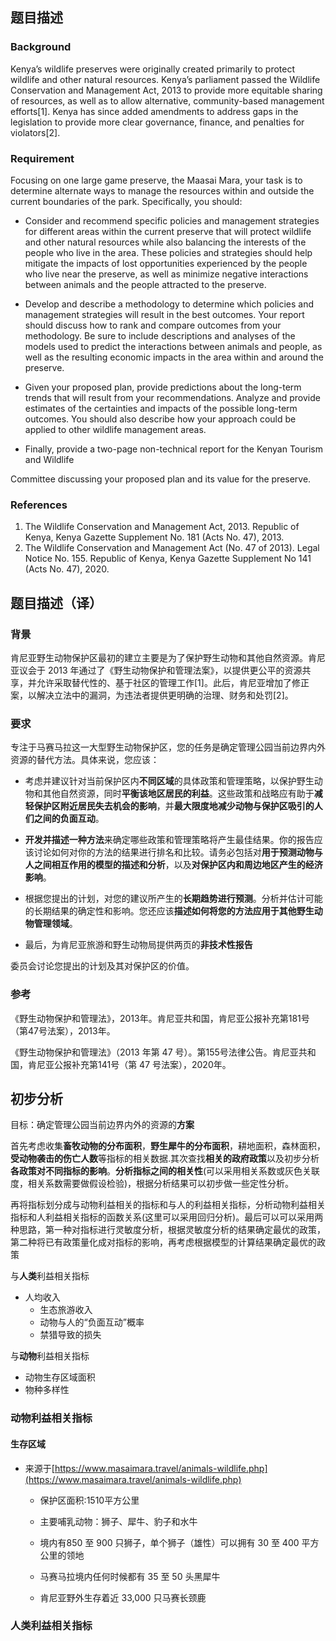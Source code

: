 ## 题目描述

### Background

Kenya’s wildlife preserves were originally created primarily to protect wildlife and other natural resources. Kenya’s parliament passed the Wildlife Conservation and Management Act, 2013 to 
provide more equitable sharing of resources, as well as to allow alternative, community-based management efforts[1]. Kenya has since added amendments to address gaps in the legislation to provide more clear governance, finance, and penalties for violators[2].

### Requirement

Focusing on one large game preserve, the Maasai Mara, your task is to determine alternate ways to manage the resources within and outside the current boundaries of the park. Specifically, you should:

- Consider and recommend specific policies and management strategies for different areas within the current preserve that will protect wildlife and other natural resources while also balancing the interests of the people who live in the area. These policies and 
strategies should help mitigate the impacts of lost opportunities experienced by the people who live near the preserve, as well as minimize negative interactions between animals and the people attracted to the preserve.

- Develop and describe a methodology to determine which policies and management strategies will result in the best outcomes. Your report should discuss how to rank and compare outcomes from your methodology. Be sure to include descriptions and analyses 
of the models used to predict the interactions between animals and people, as well as the resulting economic impacts in the area within and around the preserve. 
- Given your proposed plan, provide predictions about the long-term trends that will result 
from your recommendations. Analyze and provide estimates of the certainties and impacts of the possible long-term outcomes. You should also describe how your approach could be applied to other wildlife management areas.

- Finally, provide a two-page non-technical report for the Kenyan Tourism and Wildlife 

Committee discussing your proposed plan and its value for the preserve.

### References

1. The Wildlife Conservation and Management Act, 2013. Republic of Kenya, Kenya Gazette 
Supplement No. 181 (Acts No. 47), 2013.
2. The Wildlife Conservation and Management Act (No. 47 of 2013). Legal Notice No. 155.
Republic of Kenya, Kenya Gazette Supplement No 141 (Acts No. 47), 2020.

## 题目描述（译）

### 背景

肯尼亚野生动物保护区最初的建立主要是为了保护野生动物和其他自然资源。肯尼亚议会于 2013 年通过了《野生动物保护和管理法案》，以提供更公平的资源共享，并允许采取替代性的、基于社区的管理工作[1]。此后，肯尼亚增加了修正案，以解决立法中的漏洞，为违法者提供更明确的治理、财务和处罚[2]。

### 要求

专注于马赛马拉这一大型野生动物保护区，您的任务是确定管理公园当前边界内外资源的替代方法。具体来说，您应该：

- 考虑并建议针对当前保护区内**不同区域**的具体政策和管理策略，以保护野生动物和其他自然资源，同时**平衡该地区居民的利益**。这些政策和战略应有助于**减轻保护区附近居民失去机会的影响**，并**最大限度地减少动物与保护区吸引的人们之间的负面互动**。

- **开发并描述一种方法**来确定哪些政策和管理策略将产生最佳结果。你的报告应该讨论如何对你的方法的结果进行排名和比较。请务必包括对**用于预测动物与人之间相互作用的模型的描述和分析**，以及**对保护区内和周边地区产生的经济影响**。

- 根据您提出的计划，对您的建议所产生的**长期趋势进行预测**。分析并估计可能的长期结果的确定性和影响。您还应该**描述如何将您的方法应用于其他野生动物管理领域**。

- 最后，为肯尼亚旅游和野生动物局提供两页的**非技术性报告**

委员会讨论您提出的计划及其对保护区的价值。

### 参考

《野生动物保护和管理法》，2013年。肯尼亚共和国，肯尼亚公报补充第181号（第47号法案），2013年。

《野生动物保护和管理法》（2013 年第 47 号）。第155号法律公告。肯尼亚共和国，肯尼亚公报补充第141号（第 47 号法案），2020年。

## 初步分析

目标：确定管理公园当前边界内外的资源的**方案**

首先考虑收集**畜牧动物的分布面积**，**野生犀牛的分布面积**，耕地面积，森林面积，**受动物袭击的伤亡人数**等指标的相关数据.其次查找**相关的政府政策**以及初步分析**各政策对不同指标的影响**。**分析指标之间的相关性**(可以采用相关系数或灰色关联度，相关系数需要做假设检验)，根据分析结果可以初步做一些定性分析。

再将指标划分成与动物利益相关的指标和与人的利益相关指标，分析动物利益相关指标和人利益相关指标的函数关系(这里可以采用回归分析)。最后可以可以采用两种思路，第一种对指标进行灵敏度分析，根据灵敏度分析的结果确定最优的政策，第二种将已有政策量化成对指标的影响，再考虑根据模型的计算结果确定最优的政策

与**人类**利益相关指标

- 人均收入
    - 生态旅游收入
    - 动物与人的“负面互动”概率
    - 禁猎导致的损失

与**动物**利益相关指标

- 动物生存区域面积
- 物种多样性

### 动物利益相关指标

#### 生存区域

- 来源于[https://www.masaimara.travel/animals-wildlife.php](https://www.masaimara.travel/animals-wildlife.php)

    - 保护区面积:1510平方公里

    - 主要哺乳动物：狮子、犀牛、豹子和水牛

    - 境内有850 至 900 只狮子，单个狮子（雄性）可以拥有 30 至 400 平方公里的领地

    - 马赛马拉境内任何时候都有 35 至 50 头黑犀牛

    - 肯尼亚野外生存着近 33,000 只马赛长颈鹿

### 人类利益相关指标